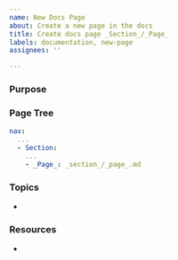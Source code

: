 ```yaml
---
name: New Docs Page
about: Create a new page in the docs
title: Create docs page _Section_/_Page_
labels: documentation, new-page
assignees: ''

---
```


### Purpose

<!-- Why is this page being created? -->

### Page Tree

<!-- Show the updated page tree when the new page is added. -->

```yml
nav:
  ...
  - Section:
    ...
    - _Page_: _section_/_page_.md
```

### Topics

<!-- What are some of the topics that will be discussed on the new page? -->

- 

### Resources

<!-- Link to any extra resources that might help and describe the relevance if not obvious. -->

- 
